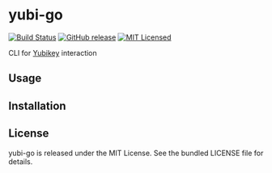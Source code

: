 yubi-go
=========

[![Build Status](https://img.shields.io/travis/com/akerl/yubi-go.svg)](https://travis-ci.com/akerl/yubi-go)
[![GitHub release](https://img.shields.io/github/release/akerl/yubi-go.svg)](https://github.com/akerl/yubi-go/releases)
[![MIT Licensed](https://img.shields.io/badge/license-MIT-green.svg)](https://tldrlegal.com/license/mit-license)

CLI for [Yubikey](https://yubico.com/) interaction

## Usage

## Installation

## License

yubi-go is released under the MIT License. See the bundled LICENSE file for details.
